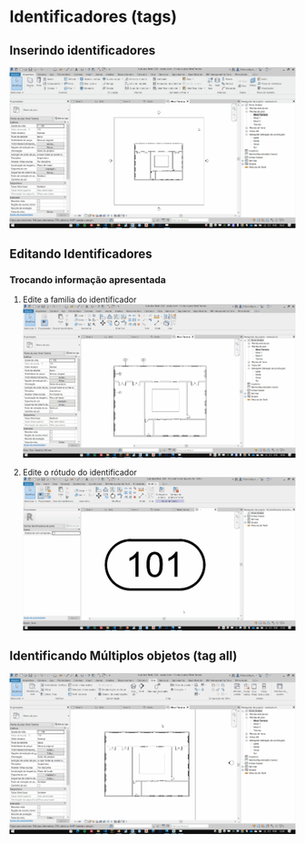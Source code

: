 # Identificadores (tags)

## Inserindo identificadores

![tags](./tags.gif)

## Editando Identificadores

### Trocando informação apresentada

1. Edite a familia do identificador
    ![tags](./tag_family_01.gif)

1. Edite o rótudo do identificador
    ![tags](./tag_family_02.gif)

## Identificando Múltiplos objetos (tag all)

![tags](./tag_all.gif)